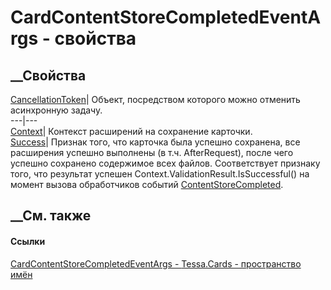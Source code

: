 # CardContentStoreCompletedEventArgs - свойства
##  __Свойства
[CancellationToken](P_Tessa_Cards_CardContentStoreCompletedEventArgs_CancellationToken.htm)|
Объект, посредством которого можно отменить асинхронную задачу.  
---|---  
[Context](P_Tessa_Cards_CardContentStoreCompletedEventArgs_Context.htm)|
Контекст расширений на сохранение карточки.  
[Success](P_Tessa_Cards_CardContentStoreCompletedEventArgs_Success.htm)|
Признак того, что карточка была успешно сохранена, все расширения успешно
выполнены (в т.ч. AfterRequest), после чего успешно сохранено содержимое всех
файлов. Соответствует признаку того, что результат успешен
Context.ValidationResult.IsSuccessful() на момент вызова обработчиков событий
[ContentStoreCompleted](E_Tessa_Cards_Extensions_ICardStoreExtensionContext_ContentStoreCompleted.htm).  
## __См. также
#### Ссылки
[CardContentStoreCompletedEventArgs -
](T_Tessa_Cards_CardContentStoreCompletedEventArgs.htm)
[Tessa.Cards - пространство имён](N_Tessa_Cards.htm)
